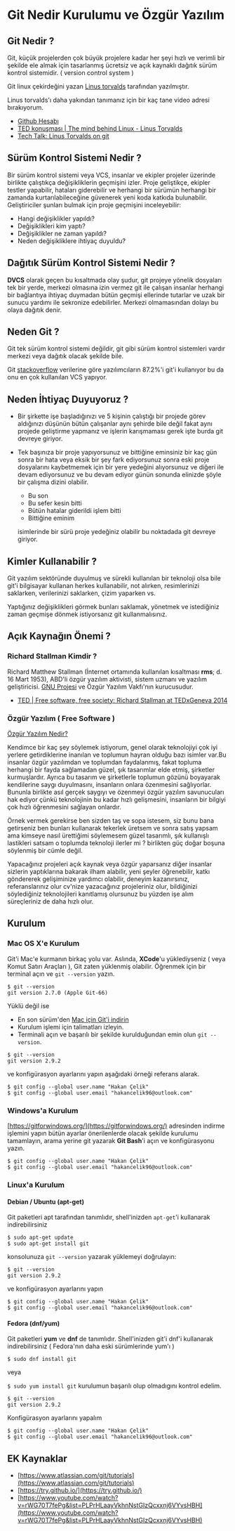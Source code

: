 # Git Nedir Kurulumu ve Özgür Yazılım

## Git Nedir ?

Git, küçük projelerden çok büyük projelere kadar her şeyi hızlı ve verimli bir şekilde ele almak için tasarlanmış ücretsiz ve açık kaynaklı dağıtık sürüm kontrol sistemidir. \( version control system \)

Git linux çekirdeğini yazan [Linus torvalds](https://www.google.com/search?q=linus+torvalds) tarafından yazılmıştır.

Linus torvalds'ı daha yakından tanımanız için bir kaç tane video adresi bırakıyorum.

* [Github Hesabı](https://github.com/torvalds)
* [TED konuşması \| The mind behind Linux - Linus Torvalds](https://www.youtube.com/watch?v=o8NPllzkFhE)
* [Tech Talk: Linus Torvalds on git](https://www.youtube.com/watch?v=4XpnKHJAok8&t=2001s)

## Sürüm Kontrol Sistemi Nedir ?

Bir sürüm kontrol sistemi veya VCS, insanlar ve ekipler projeler üzerinde birlikte çalıştıkça değişikliklerin geçmişini izler. Proje geliştikçe, ekipler testler yapabilir, hataları giderebilir ve herhangi bir sürümün herhangi bir zamanda kurtarılabileceğine güvenerek yeni koda katkıda bulunabilir. Geliştiriciler şunları bulmak için proje geçmişini inceleyebilir:

* Hangi değişiklikler yapıldı?
* Değişiklikleri kim yaptı?
* Değişiklikler ne zaman yapıldı?
* Neden değişikliklere ihtiyaç duyuldu?

## Dağıtık Sürüm Kontrol Sistemi Nedir ?

**DVCS** olarak geçen bu kısaltmada olay şudur, git projeye yönelik dosyaları tek bir yerde, merkezi olmasına izin vermez git ile çalışan insanlar herhangi bir bağlantıya ihtiyaç duymadan bütün geçmişi ellerinde tutarlar ve uzak bir sunucu yardımı ile sekronize edebilirler. Merkezi olmamasından dolayı bu olaya dağıtık denir.

## Neden Git ?

Git tek sürüm kontrol sistemi değildir, git gibi sürüm kontrol sistemleri vardır merkezi veya dağıtık olacak şekilde bile.

Git [stackoverflow](https://insights.stackoverflow.com/survey/2018#work-_-version-control) verilerine göre yazılımcıların 87.2%'i git'i kullanıyor bu da onu en çok kullanılan VCS yapıyor.

## Neden İhtiyaç Duyuyoruz ?

* Bir şirkette işe başladığınızı ve 5 kişinin çalıştığı bir projede görev aldığınızı düşünün bütün çalışanlar aynı şehirde bile değil fakat aynı projede geliştirme yapmanız ve işlerin karışmaması gerek işte burda git devreye giriyor.
* Tek başınıza bir proje yapıyorsunuz ve bittiğine eminsiniz bir kaç gün sonra bir hata veya eksik bir şey fark ediyorsunuz sonra eski proje dosyalarını kaybetmemek için bir yere yedeğini alıyorsunuz ve diğeri ile devam ediyorsunuz ve bu devam ediyor günün sonunda elinizde şöyle bir çalışma dizini olabilir.

  * Bu son
  * Bu sefer kesin bitti
  * Bütün hatalar giderildi işlem bitti
  * Bittiğine eminim

  isimlerinde bir sürü proje yedeğiniz olabilir bu noktadada git devreye giriyor.

## Kimler Kullanabilir ?

Git yazılım sektöründe duyulmuş ve sürekli kullanılan bir teknoloji olsa bile git'i bilgisayar kullanan herkes kullanabilir, not alırken, resimlerinizi saklarken, verilerinizi saklarken, çizim yaparken vs.

Yaptığınız değişiklikleri görmek bunları saklamak, yönetmek ve istediğiniz zaman geçmişe dönmek istiyorsanız git kullanmalısınız.

## Açık Kaynağın Önemi ?

### Richard Stallman Kimdir ?

Richard Matthew Stallman \(İnternet ortamında kullanılan kısaltması **rms**; d. 16 Mart 1953\), ABD'li özgür yazılım aktivisti, sistem uzmanı ve yazılım geliştiricisi. [GNU Projesi](https://www.gnu.org/home.en.html) ve Özgür Yazılım Vakfı'nın kurucusudur.

* [TED \| Free software, free society: Richard Stallman at TEDxGeneva 2014](https://www.youtube.com/watch?v=Ag1AKIl_2GM)

### Özgür Yazılım \( Free Software \)

[Özgür Yazılım Nedir?](https://www.gnu.org/philosophy/free-sw.html)

Kendimce bir kaç şey söylemek istiyorum, genel olarak teknolojiyi çok iyi yerlere getirdiklerine inanılan ve toplumun hayran olduğu bazı isimler var.Bu insanlar özgür yazılımdan ve toplumdan faydalanmış, fakat topluma herhangi bir fayda sağlamadan güzel, şık tasarımlar elde etmiş, şirketler kurmuşlardır. Ayrıca bu tasarım ve şirketlerle toplumun gözünü boyayarak kendilerine saygı duyulmasını, insanların onlara özenmesini sağlıyorlar. Bununla birlikte asıl gerçek saygıyı ve özenmeyi özgür yazılım savunucuları hak ediyor çünkü teknolojinin bu kadar hızlı gelişmesini, insanların bir bilgiyi çok hızlı öğrenmesini sağlayan onlardır.

Örnek vermek gerekirse ben sizden taş ve sopa istesem, siz bunu bana getirseniz ben bunları kullanarak tekerlek üretsem ve sonra satış yapsam ama kimseye nasıl ürettiğimi söylemesem güzel tasarımlı, şık kullanışlı lastikleri satsam o toplumda teknoloji ilerler mi ? birlikten güç doğar boşuna söylenmiş bir cümle değil.

Yapacağınız projeleri açık kaynak veya özgür yaparsanız diğer insanlar sizlerin yaptıklarına bakarak ilham alabilir, yeni şeyler öğrenebilir, katkı göndererek gelişiminize yardımcı olabilir, deneyim kazanırsınız, referanslarınız olur cv'nize yazacağınız projeleriniz olur, bildiğinizi söylediğiniz teknolojileri kanıtlamış olursunuz bu yüzden işe alım süreçleriniz de daha hızlı olur.

## Kurulum

### Mac OS X'e Kurulum

Git'i Mac'e kurmanın birkaç yolu var. Aslında, **XCode**'u yüklediyseniz \( veya Komut Satırı Araçları \), Git zaten yüklenmiş olabilir. Öğrenmek için bir terminal açın ve `git --version` yazın.

```text
$ git --version
git version 2.7.0 (Apple Git-66)
```

Yüklü değil ise

* En son sürüm'den [Mac için Git'i indirin](https://sourceforge.net/projects/git-osx-installer/files/)
* Kurulum işlemi için talimatları izleyin.
* Terminali açın ve başarılı bir şekilde kurulduğundan emin olun `git --version`.

```text
$ git --version
git version 2.9.2
```

ve konfigürasyon ayarlarını yapın aşağıdaki örneği referans alarak.

```text
$ git config --global user.name "Hakan Çelik"
$ git config --global user.email "hakancelik96@outlook.com"
```

### Windows'a Kurulum

[https://gitforwindows.org/](https://gitforwindows.org/) adresinden indirme işlemini yapın bütün ayarlar önerilenlerde olacak şekilde kurulumu tamamlayın, arama yerine git yazarak **Git Bash**'i açın ve konfigürasyonu yazın.

```text
$ git config --global user.name "Hakan Çelik"
$ git config --global user.email "hakancelik96@outlook.com"
```

### Linux'a Kurulum

#### Debian / Ubuntu \(apt-get\)

Git paketleri apt tarafından tanımlıdır, shell'inizden `apt-get`'i kullanarak indirebilirsiniz

```text
$ sudo apt-get update
$ sudo apt-get install git
```

konsolunuza `git --version` yazarak yüklemeyi doğrulayın:

```text
$ git --version
git version 2.9.2
```

ve konfigürasyon ayarlarını yapın

```text
$ git config --global user.name "Hakan Çelik"
$ git config --global user.email "hakancelik96@outlook.com"
```

#### Fedora \(dnf/yum\)

Git paketleri **yum** ve **dnf** de tanımlıdır. Shell'inizden git'i dnf'i kullanarak indirebilirsiniz \( Fedora'nın daha eski sürümlerinde yum'ı \)

`$ sudo dnf install git`

veya

`$ sudo yum install git` kurulumun başarılı olup olmadıgını kontrol edelim.

```text
$ git --version
git version 2.9.2
```

Konfigürasyon ayarlarını yapalım

```text
$ git config --global user.name "Hakan Çelik"
$ git config --global user.email "hakancelik96@outlook.com"
```

## EK Kaynaklar

* [https://www.atlassian.com/git/tutorials](https://www.atlassian.com/git/tutorials)
* [https://try.github.io/](https://try.github.io/)
* [https://www.youtube.com/watch?v=rWG70T7fePg&list=PLPrHLaayVkhnNstGIzQcxxnj6VYvsHBH](https://www.youtube.com/watch?v=rWG70T7fePg&list=PLPrHLaayVkhnNstGIzQcxxnj6VYvsHBH)

